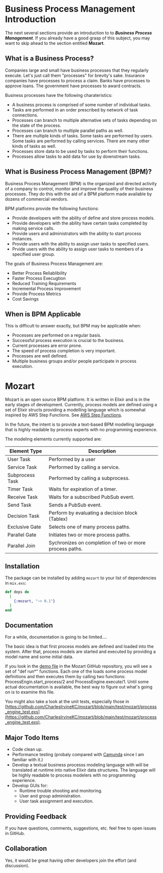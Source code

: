# Business Process Management Introduction

The next several sections provide an introduction to to ***Business Process Management***. If you already have a good grasp of this subject, you may want to skip ahead to the section entitled **Mozart**.

## What is a Business Process?

Companies large and small have business processes that they regularly execute. Let's just call them "processes" for brevity's sake. Insurance companies have processes to process a claim. Banks have processes to approve loans. The government have processes to award contracts. 

Business processes have the following charateristics:

* A business process is comprised of some number of individual tasks. 
* Tasks are performed in an order prescribed by network of task connections.
* Processes can branch to multiple alternative sets of tasks depending on the state of the process.
* Processes can branch to multiple parallel paths as well.
* There are multiple kinds of tasks. Some tasks are performed by users. Some tasks are performed by calling services. There are many other kinds of tasks as well.
* Processes store data to be used by tasks to perform their functions.
* Processes allow tasks to add data for use by downstream tasks.

## What is Business Process Management (BPM)?

Business Process Management (BPM) is the organized and directed activity of a company to control, monitor and improve the quality of their business processes. They do this with the aid of a BPM platform made available by dozens of commercial vendors.

BPM platforms provide the following functions:

* Provide developers with the ability of define and store process models.
* Provide developers with the ability have certain tasks completed by making service calls.
* Provide users and administrators with the ability to start process instances.
* Provide users with the ability to assign user tasks to specified users.
* Prvide users with the ability to assign user tasks to members of a specified user group.

The goals of Business Process Management are:

* Better Process Reliablibility
* Faster Process Execugtion
* Reduced Training Requirements
* Incremental Process Improvement
* Provide Process Metrics
* Cost Savings

## When is BPM Applicable

This is difficult to answer exactly, but BPM may be applicable when:

* Processes are performed on a regular basis.
* Successful process execution is crucial to the business.
* Current processes are error prone.
* The speed of process completion is very important.
* Processes are well defined.
* Multiple business groups and/or people participate in process execution.

# Mozart

Mozart is an open source BPM platform. It is written in Elixir and is in the early stages of development. Currently, process models are defined using a set of Elixir structs providing a modelling language which is somewhat inspired by AWS Step Functions. See [AWS Step Functions](https://docs.aws.amazon.com/step-functions/?icmpid=docs_homepage_appintegration). 

In the future, the intent is to provide a text-based BPM modelling language that is highly readable by process experts with no programming experience. 

The modeling elements currently supported are:

| Element Type               |  Description |
|-----|-----|
| User Task               | Performed by a user |
| Service Task            | Performed by calling a service. |
| Subprocess Task         | Performed by calling a subprocess. |
| Timer Task              | Waits for expiration of a timer. |
| Receive Task            | Waits for a subscribed PubSub event. |
| Send Task               | Sends a PubSub event. |
| Decision Task           | Perform by evaluating a decision block (Tablex) |
| Exclusive Gate          | Selects one of many process paths. |
| Parallel Gate           | Initiates two or more process paths. |
| Parallel Join           | Sychronizes on completion of two or more process paths. |

## Installation

The package can be installed
by adding `mozart` to your list of dependencies in `mix.exs`:

```elixir
def deps do
  [
    {:mozart, "~> 0.1"}
  ]
end
```

## Documentation

For a while, documentation is going to be limited....

The basic idea is that first process models are defined and loaded into the system. After that, 
process models are started and executed by providing a model name and some initial data.

If you look in the [demo file](https://github.com/CharlesIrvineKC/mozart/blob/main/lib/mozart/demo.ex) in the Mozart GitHub repository, you will see a set of "def run*" functions. Each one of the loads some process model definitions and then executes them by calling two functions: ProcessEngin.start_process/2 and ProcessEngine.execute/1. Until some actual documentation is available, the best way to figure out what's going on is to examine this file. 

You might also take a look at the unit tests, especially those in [https://github.com/CharlesIrvineKC/mozart/blob/main/test/mozart/process_engine_test.exs](https://github.com/CharlesIrvineKC/mozart/blob/main/test/mozart/process_engine_test.exs).

## Major Todo Items

* Code clean up.
* Performance testing (probaly compared with [Camunda](https://camunda.com/) since I am familiar with it.)
* Develop a textual business processs modeling language with will be translated at runtime into native Elixir data structures. The language will be highly readable to process modelers with no programming experience.
* Develop GUIs for:
  * Runtime trouble shooting and monitoring.
  * User and group administration.
  * User task assignment and execution.

## Providing Feedback

If you have questions, comments, suggestions, etc. feel free to open issues in GitHub.

## Collaboration

Yes, it would be great having other developers join the effort (and discussion).


